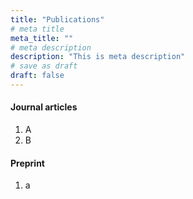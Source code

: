 ```yaml
---
title: "Publications"
# meta title
meta_title: ""
# meta description
description: "This is meta description"
# save as draft
draft: false
---
```


#### Journal articles

1. A
1. B

#### Preprint

1. a

